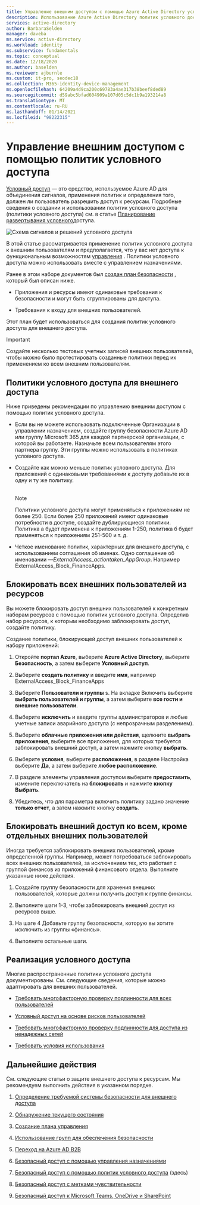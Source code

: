 ```yaml
---
title: Управление внешним доступом с помощью Azure Active Directory условного доступа
description: Использование Azure Active Directory политик условного доступа для защиты внешнего доступа к ресурсам.
services: active-directory
author: BarbaraSelden
manager: daveba
ms.service: active-directory
ms.workload: identity
ms.subservice: fundamentals
ms.topic: conceptual
ms.date: 12/18/2020
ms.author: baselden
ms.reviewer: ajburnle
ms.custom: it-pro, seodec18
ms.collection: M365-identity-device-management
ms.openlocfilehash: 64209a4d9ca200c69783a4ae317b38beef8ded89
ms.sourcegitcommit: d59abc5bfad604909a107d05c5dc1b9a193214a8
ms.translationtype: MT
ms.contentlocale: ru-RU
ms.lasthandoff: 01/14/2021
ms.locfileid: "98222315"
---
```

# <a name="manage-external-access-with-conditional-access-policies"></a>Управление внешним доступом с помощью политик условного доступа 

[Условный доступ](../conditional-access/overview.md) — это средство, используемое Azure AD для объединения сигналов, применения политик и определения того, должен ли пользователь разрешить доступ к ресурсам. Подробные сведения о создании и использовании политик условного доступа (политики условного доступа) см. в статье [Планирование развертывания условного](../conditional-access/plan-conditional-access.md)доступа. 

![Схема сигналов и решений условного доступа](media/secure-external-access//7-conditional-access-signals.png)



В этой статье рассматривается применение политик условного доступа к внешним пользователям и предполагается, что у вас нет доступа к функциональным возможностям [управления](../governance/entitlement-management-overview.md) . Политики условного доступа можно использовать вместе с управлением назначениями.

Ранее в этом наборе документов был [создан план безопасности](3-secure-access-plan.md) , который был описан ниже.

* Приложения и ресурсы имеют одинаковые требования к безопасности и могут быть сгруппированы для доступа.

* Требования к входу для внешних пользователей.

Этот план будет использоваться для создания политик условного доступа для внешнего доступа. 

> [!IMPORTANT]
> Создайте несколько тестовых учетных записей внешних пользователей, чтобы можно было протестировать созданные политики перед их применением ко всем внешним пользователям.

## <a name="conditional-access-policies-for-external-access"></a>Политики условного доступа для внешнего доступа

Ниже приведены рекомендации по управлению внешним доступом с помощью политик условного доступа.

* Если вы не можете использовать подключенные Организации в управлении назначением, создайте группу безопасности Azure AD или группу Microsoft 365 для каждой партнерской организации, с которой вы работаете. Назначьте всем пользователям этого партнера группу. Эти группы можно использовать в политиках условного доступа.

* Создайте как можно меньше политик условного доступа. Для приложений с одинаковыми требованиями к доступу добавьте их в одну и ту же политику.  
‎ 
   > [!NOTE]
   > Политики условного доступа могут применяться к приложениям не более 250. Если более 250 приложений имеют одинаковые потребности в доступе, создайте дублирующиеся политики. Политика а будет применена к приложениям 1-250, политика б будет применяться к приложениям 251-500 и т. д.

* Четкое именование политик, характерных для внешнего доступа, с использованием соглашения об именах. Одно соглашение об именовании —*ExternalAccess_actiontaken_AppGroup*. Например ExternalAccess_Block_FinanceApps.

## <a name="block-all-external-users-from-resources"></a>Блокировать всех внешних пользователей из ресурсов

Вы можете блокировать доступ внешних пользователей к конкретным наборам ресурсов с помощью политик условного доступа. Определив набор ресурсов, к которым необходимо заблокировать доступ, создайте политику.

Создание политики, блокирующей доступ внешних пользователей к набору приложений:

1. Откройте **портал Azure**, выберите **Azure Active Directory**, выберите **Безопасность**, а затем выберите **Условный доступ**.

2. Выберите **создать политику** и введите **имя**, например ExternalAccess_Block_FinanceApps

3. Выберите **Пользователи и группы** s. На вкладке Включить выберите **выбрать пользователей и группы**, а затем выберите **все гости и внешние пользователи**. 

4. Выберите **исключить** и введите группы администраторов и любые учетные записи аварийного доступа (с непрозрачным разделением).

5. Выберите **облачные приложения или действия**, щелкните **выбрать приложения**, выберите все приложения, для которых требуется заблокировать внешний доступ, а затем нажмите кнопку **выбрать**.

6. Выберите **условия**, выберите **расположения**, в разделе Настройка выберите **Да**, а затем выберите **любое расположение**.

7. В разделе элементы управления доступом выберите **предоставить**, измените переключатель на **блокировать** и нажмите **кнопку Выбрать**.

8. Убедитесь, что для параметра включить политику задано значение **только отчет**, а затем нажмите кнопку **создать**.

## <a name="block-external-access-to-all-except-specific-external-users"></a>Блокировать внешний доступ ко всем, кроме отдельных внешних пользователей

Иногда требуется заблокировать внешних пользователей, кроме определенной группы. Например, может потребоваться заблокировать всех внешних пользователей, за исключением тех, кто работает с группой финансов из приложений финансового отдела. Выполните указанные ниже действия.

1. Создайте группу безопасности для хранения внешних пользователей, которые должны получить доступ к группе финансы.

2. Выполните шаги 1-3, чтобы заблокировать внешний доступ из ресурсов выше.

3. На шаге 4 Добавьте группу безопасности, которую вы хотите исключить из группы «финансы».

4. Выполните остальные шаги.

## <a name="implement-conditional-access"></a>Реализация условного доступа

Многие распространенные политики условного доступа документированы. См. следующие сведения, которые можно адаптировать для внешних пользователей.

* [Требовать многофакторную проверку подлинности для всех пользователей](../conditional-access/howto-conditional-access-policy-all-users-mfa.md)

* [Условный доступ на основе рисков пользователей](../conditional-access/howto-conditional-access-policy-risk-user.md)

* [Требовать многофакторную проверку подлинности для доступа из ненадежных сетей](../conditional-access/untrusted-networks.md) 

* [Требовать условия использования](../conditional-access/terms-of-use.md)

## <a name="next-steps"></a>Дальнейшие действия

См. следующие статьи о защите внешнего доступа к ресурсам. Мы рекомендуем выполнить действия в указанном порядке.

1. [Определение требуемой системы безопасности для внешнего доступа](1-secure-access-posture.md)

2. [Обнаружение текущего состояния](2-secure-access-current-state.md)

3. [Создание плана управления](3-secure-access-plan.md)

4. [Использование групп для обеспечения безопасности](4-secure-access-groups.md)

5. [Переход на Azure AD B2B](5-secure-access-b2b.md)

6. [Безопасный доступ с помощью управления назначениями](6-secure-access-entitlement-managment.md)

7. [Безопасный доступ с помощью политик условного доступа](7-secure-access-conditional-access.md) (здесь)

8. [Безопасный доступ с метками чувствительности](8-secure-access-sensitivity-labels.md)

9. [Безопасный доступ к Microsoft Teams, OneDrive и SharePoint](9-secure-access-teams-sharepoint.md)
